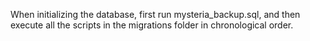 When initializing the database, first run mysteria_backup.sql, and then execute all the scripts in the migrations folder in chronological order.